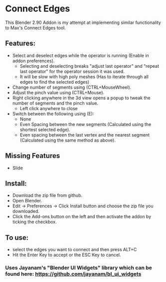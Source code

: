 # Connect Edges
This Blender 2.90 Addon is my attempt at implementing similar functionality to Max's Connect Edges tool.

## Features:
* Select and deselect edges while the operator is running (Enable in addon preferences).
  * Selecting and deselecting breaks "adjust last operator" and "repeat last operator" for the operator session it was used.
  * It will be slow with high poly meshes (Has to iterate through all edges to find the selected edges)
* Change number of segments using (CTRL+MouseWheel).
* Adjust the pinch value using (CTRL+Mouse).
* Right clicking anywhere in the 3d view opens a popup to tweak the number of segments and the pinch value.
  * Left click anywhere to close
* Switch between the following using (E):
  * None
  * Even Spacing between the new segments (Calculated using the shortest selected edge).
  * Even spacing between the last vertex and the nearest segment (Calculated using the same method as above).
## Missing Features
* Slide

## Install:
* Download the zip file from github.
* Open Blender.
* Edit -> Preferences -> Click Install button and choose the zip file you downloaded.
* Click the Add-ons button on the left and then activate the addon by ticking the checkbox.

## To use:
 * select the edges you want to connect and then press ALT+C
 * Hit the Enter Key to accept or the ESC Key to cancel.

### Uses Jayanam's "Blender UI Widgets" library which can be found here: https://github.com/jayanam/bl_ui_widgets
